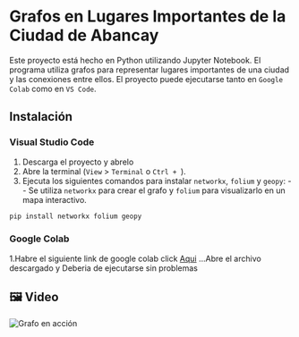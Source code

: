# Grafos en Lugares Importantes de la Ciudad de Abancay
Este proyecto está hecho en Python utilizando Jupyter Notebook.
El programa utiliza grafos para representar lugares importantes de una ciudad y las conexiones entre ellos.
El proyecto puede ejecutarse tanto en `Google Colab` como en `VS Code`.

## Instalación

### Visual Studio Code
1. Descarga el proyecto y abrelo 
2. Abre la terminal (`View` > `Terminal` o `Ctrl + `).
3. Ejecuta los siguientes comandos para instalar `networkx`, `folium` y `geopy`:
-- Se utiliza `networkx` para crear el grafo y `folium` para visualizarlo en un mapa interactivo. 
```python
pip install networkx folium geopy
```
### Google Colab
1.Habre el siguiente link de google colab click [Aqui](https://colab.research.google.com/)
...Abre el archivo descargado y Deberia de ejecutarse sin problemas
## 🖼️ Video 

![Grafo en acción](resources/video.gif)
